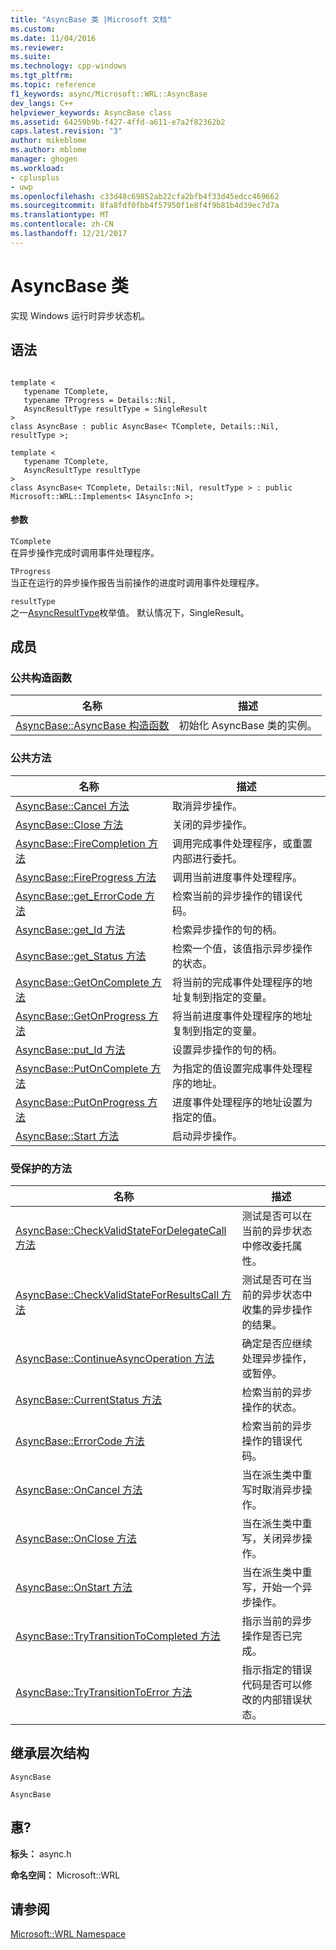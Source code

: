 ```yaml
---
title: "AsyncBase 类 |Microsoft 文档"
ms.custom: 
ms.date: 11/04/2016
ms.reviewer: 
ms.suite: 
ms.technology: cpp-windows
ms.tgt_pltfrm: 
ms.topic: reference
f1_keywords: async/Microsoft::WRL::AsyncBase
dev_langs: C++
helpviewer_keywords: AsyncBase class
ms.assetid: 64259b9b-f427-4ffd-a611-e7a2f82362b2
caps.latest.revision: "3"
author: mikeblome
ms.author: mblome
manager: ghogen
ms.workload:
- cplusplus
- uwp
ms.openlocfilehash: c33d48c69852ab22cfa2bfb4f33d45edcc469662
ms.sourcegitcommit: 8fa8fdf0fbb4f57950f1e8f4f9b81b4d39ec7d7a
ms.translationtype: MT
ms.contentlocale: zh-CN
ms.lasthandoff: 12/21/2017
---
```

# <a name="asyncbase-class"></a>AsyncBase 类
实现 Windows 运行时异步状态机。  
  
## <a name="syntax"></a>语法  
  
```  
  
template <  
   typename TComplete,  
   typename TProgress = Details::Nil,  
   AsyncResultType resultType = SingleResult  
>  
class AsyncBase : public AsyncBase< TComplete, Details::Nil, resultType >;  
  
template <  
   typename TComplete,  
   AsyncResultType resultType  
>  
class AsyncBase< TComplete, Details::Nil, resultType > : public Microsoft::WRL::Implements< IAsyncInfo >;  
```  
  
#### <a name="parameters"></a>参数  
 `TComplete`  
 在异步操作完成时调用事件处理程序。  
  
 `TProgress`  
 当正在运行的异步操作报告当前操作的进度时调用事件处理程序。  
  
 `resultType`  
 之一[AsyncResultType](../windows/asyncresulttype-enumeration.md)枚举值。 默认情况下，SingleResult。  
  
## <a name="members"></a>成员  
  
### <a name="public-constructors"></a>公共构造函数  
  
|名称|描述|  
|----------|-----------------|  
|[AsyncBase::AsyncBase 构造函数](../windows/asyncbase-asyncbase-constructor.md)|初始化 AsyncBase 类的实例。|  
  
### <a name="public-methods"></a>公共方法  
  
|名称|描述|  
|----------|-----------------|  
|[AsyncBase::Cancel 方法](../windows/asyncbase-cancel-method.md)|取消异步操作。|  
|[AsyncBase::Close 方法](../windows/asyncbase-close-method.md)|关闭的异步操作。|  
|[AsyncBase::FireCompletion 方法](../windows/asyncbase-firecompletion-method.md)|调用完成事件处理程序，或重置内部进行委托。|  
|[AsyncBase::FireProgress 方法](../windows/asyncbase-fireprogress-method.md)|调用当前进度事件处理程序。|  
|[AsyncBase::get_ErrorCode 方法](../windows/asyncbase-get-errorcode-method.md)|检索当前的异步操作的错误代码。|  
|[AsyncBase::get_Id 方法](../windows/asyncbase-get-id-method.md)|检索异步操作的句的柄。|  
|[AsyncBase::get_Status 方法](../windows/asyncbase-get-status-method.md)|检索一个值，该值指示异步操作的状态。|  
|[AsyncBase::GetOnComplete 方法](../windows/asyncbase-getoncomplete-method.md)|将当前的完成事件处理程序的地址复制到指定的变量。|  
|[AsyncBase::GetOnProgress 方法](../windows/asyncbase-getonprogress-method.md)|将当前进度事件处理程序的地址复制到指定的变量。|  
|[AsyncBase::put_Id 方法](../windows/asyncbase-put-id-method.md)|设置异步操作的句的柄。|  
|[AsyncBase::PutOnComplete 方法](../windows/asyncbase-putoncomplete-method.md)|为指定的值设置完成事件处理程序的地址。|  
|[AsyncBase::PutOnProgress 方法](../windows/asyncbase-putonprogress-method.md)|进度事件处理程序的地址设置为指定的值。|  
|[AsyncBase::Start 方法](../windows/asyncbase-start-method.md)|启动异步操作。|  
  
### <a name="protected-methods"></a>受保护的方法  
  
|名称|描述|  
|----------|-----------------|  
|[AsyncBase::CheckValidStateForDelegateCall 方法](../windows/asyncbase-checkvalidstatefordelegatecall-method.md)|测试是否可以在当前的异步状态中修改委托属性。|  
|[AsyncBase::CheckValidStateForResultsCall 方法](../windows/asyncbase-checkvalidstateforresultscall-method.md)|测试是否可在当前的异步状态中收集的异步操作的结果。|  
|[AsyncBase::ContinueAsyncOperation 方法](../windows/asyncbase-continueasyncoperation-method.md)|确定是否应继续处理异步操作，或暂停。|  
|[AsyncBase::CurrentStatus 方法](../windows/asyncbase-currentstatus-method.md)|检索当前的异步操作的状态。|  
|[AsyncBase::ErrorCode 方法](../windows/asyncbase-errorcode-method.md)|检索当前的异步操作的错误代码。|  
|[AsyncBase::OnCancel 方法](../windows/asyncbase-oncancel-method.md)|当在派生类中重写时取消异步操作。|  
|[AsyncBase::OnClose 方法](../windows/asyncbase-onclose-method.md)|当在派生类中重写，关闭异步操作。|  
|[AsyncBase::OnStart 方法](../windows/asyncbase-onstart-method.md)|当在派生类中重写，开始一个异步操作。|  
|[AsyncBase::TryTransitionToCompleted 方法](../windows/asyncbase-trytransitiontocompleted-method.md)|指示当前的异步操作是否已完成。|  
|[AsyncBase::TryTransitionToError 方法](../windows/asyncbase-trytransitiontoerror-method.md)|指示指定的错误代码是否可以修改的内部错误状态。|  
  
## <a name="inheritance-hierarchy"></a>继承层次结构  
 `AsyncBase`  
  
 `AsyncBase`  
  
## <a name="requirements"></a>惠?  
 **标头：** async.h  
  
 **命名空间：** Microsoft::WRL  
  
## <a name="see-also"></a>请参阅  
 [Microsoft::WRL Namespace](../windows/microsoft-wrl-namespace.md)